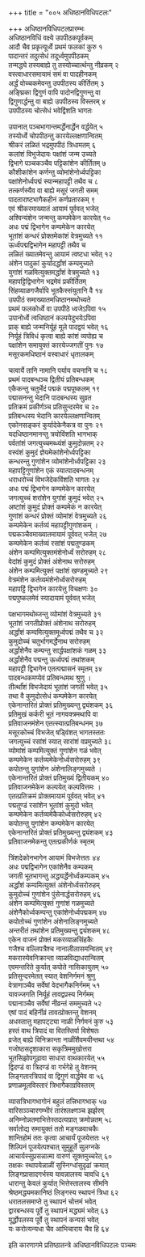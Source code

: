 +++
title = "००५ अधिष्ठानविधिपटलः"

+++
अधिष्ठानविधिपटलप्रारम्भः  
अधिष्ठानविधिं वक्ष्ये उपपीठकपूर्वकम्  
आदौ चैव प्रकृत्यूर्ध्वे प्रथमं फलकां कुरु १  
पादान्तरं तदुत्सेधं तदूर्ध्वमुपपीठकम्  
तन्मद्ध्ये तस्यबाह्ये तु तस्योच्चार्त्थन्तु नीव्रकम् २  
वस्त्वाधारसमायामं समं वा पादहीनकम्  
अर्द्धं वोच्चकमेवन्तु उपपीठस्य कीर्तितम् ३  
अङ्घ्रिका द्विगुणं वापि पादोनद्विगुणन्तु वा  
द्विगुणार्द्धन्तु वा बाह्ये उपपीठस्य विस्तरम् ४  
उपपीठस्य चोत्सेधं भवेद्विंशति भागतः

उपानात् पञ्चभागान्तमर्द्धेनार्द्धेन वर्द्धयेत् ५  
तस्योर्ध्वे चोपपीठन्तु कारयेल्लक्षणान्वितम्  
श्रीकरं लळितं भद्रमुपपीठं त्रिधामतम् ६  
कलांशं विभुजेदायः पक्षांशं जन्म उच्यते  
द्विभागे पञ्चकञ्चैव पट्टिकांशेन कीर्तितम् ७  
कौशीकांशेन कर्णन्तु व्योमांशेनोर्ध्वपट्टिका  
पक्षांशेनोर्ध्वपद्मं स्यान्महापट्टी तथैव च ८  
तत्कर्णस्यैव वा बाह्ये मसूरं जगती समम्  
पादताराष्टभागैकहीनं कर्णप्रतारकम् ९  
एवं श्रीकरमाख्यातं आयामं पूर्ववत् भजेत्  
अश्विन्यंशेन जन्मन्तु कम्पमेकेन कारयेत् १०  
अधः पद्मं द्विभागेन कम्पमेकेन कारयेत्  
भूतांशं कन्धरं प्रोक्तमेकांशं वेत्रमुच्यते ११  
ऊर्ध्वपद्मद्विभागेन महापट्टी तथैव च  
लळितं ख्यातमेवन्तु आयामं त्वष्टधा भवेत् १२  
अंशेन पादुकां कुर्यादर्द्धांशं कम्पमुच्यते  
युगांशं गळमित्युक्तमर्द्धांशं वेत्रमुच्यते १३  
महापट्टिद्विभागेन भद्रमेवं प्रकीर्तितम्  
सिंहव्याळगजैर्वापि भूतकैस्संयुतानि वै १४  
उपपीठं समाख्यातमधिष्ठानमथोच्यते  
प्रथमं फलकोर्ध्वे वा उपपीठे ध्वजेऽपिवा १५  
उपानोर्ध्वे त्वधिष्ठानं कल्पयेदुभयेऽपिवा  
प्राक् बाह्ये जन्मनिर्यूहं मूले पादद्वयं भवेत् १६  
निर्यूहं त्रिविधं कृत्वा बाह्ये कांशं व्यपोह्य च  
पक्षांशेन समायुक्तं कारयेज्जगतीं पुनः १७  
मसूरकमधिष्ठानं वस्वाधारं धृतालकम्

चत्वार्ये तानि नामानि पर्याय वचनानि च १८  
प्रथमं पादबन्धञ्च द्वितीयं प्रतिबन्धकम्  
एकैकन्तु चतुर्भेदं पद्मकं पद्मपूष्कलम् १९  
पद्मासनन्तु भेदानि पादबन्धस्य सुव्रत  
प्रतिक्रमं प्रकीर्णञ्च प्रतिसुन्दरमेव च २०  
प्रतिबन्धस्य भेदानि कारयेल्लक्षणान्वितम्  
एकोनसङ्करं कुर्यादेकेनैकत्र वा पुनः २१  
यदधिष्ठानमानन्तु त्रयोविंशति भागभाक्  
पर्वतांशं जगत्युच्चमब्ध्यंशं कुमुदोन्नतम् २२  
वस्वंशं कुमुदं ज्ञेयमेकांशेनोर्ध्वपट्टिका  
कन्धरन्तु गुणांशेन व्योमांशेनोर्ध्वपट्टिका २३  
महापट्टिगुणांशेन एकं स्यात्पादबन्धनम्  
धराधरोच्चं विभजेदेकविंशति भागतः २४  
अधः पद्मं द्विभागेन कम्पमेकेन कारयेत्  
जगत्युच्चं शरांशेन युगांशं कुमुदं भवेत् २५  
अष्टांशं कुमुदं प्रोक्तं कम्पमेकं न कारयेत्  
गुणांशं कन्धरं प्रोक्तं व्योमांशं वेत्रमुच्यते २६  
कम्पमेकेन कर्तव्यं महापट्टीगुणांशकम् ।  
पद्मकञ्चैवमाख्यातमायामं पूर्ववत् भजेत् २७  
कम्पमेकेन कर्तव्यं रसांशं पद्मतुण्डकम्  
अंशेन कम्पमित्युक्तमंशेनोर्ध्वं सरोरुहम् २८  
वेदांशं कुमुदं प्रोक्तं अंशेनाथ सरोरुहम्  
अंशेन कम्पमित्युक्तं पक्षांशं खण्डमुच्यते २९  
वेत्रमंशेन कर्तव्यमंशेनोर्ध्वसरोरुहम्  
महापट्टिं द्विभागेन कारयेत्तु विचक्षणः ३०  
पद्मपुष्कलमेवं स्यादायामं पूर्ववत् भजेत्

पक्षभागमथोब्जन्तु व्योमांशं वेत्रमुच्यते ३१  
भूतांशं जगतीप्रोक्तं अंशेनाथ सरोरुहम्  
अर्द्धांशं कम्पमित्युक्तमूर्ध्वपद्मं तथैव च ३२  
कुमुदोच्चं चतुर्भागमर्द्धेनाथ सरोरुहम्  
अर्द्धांशेनैव कम्पन्तु सार्द्धपक्षांशकं गळम् ३३  
अर्द्धांशेनैव पद्मन्तु ऊर्ध्वपद्मं तथांशकम्  
महापट्टी द्विभागेन एतत्पद्मासनं स्मृतम् ३४  
पादबन्धकमप्येवं प्रतिबन्धमथ श्रुणु ।  
तीर्त्थांंशं विभजेदायं भूतांशं जगती भवेत् ३५  
तथा वै कुमुदोत्सेधं कम्पमेकेन कारयेत्  
एकेनान्तरितं प्रोक्तं प्रतिमुख्यन्तु द्व्यंशकम् ३६  
प्रतिमुखं कर्करी भूतं नागवक्त्रमथापि वा  
प्रतिवाजनमंशेन एतत्स्यात्प्रतिबन्धनम् ३७  
मसूरकोच्चं विभजेत् षड्विंशत् भागतस्ततः  
जगत्युच्चं रसांशं स्यात् सारांशं वप्रमुच्यते ३८  
व्योमांशं कम्पमित्युक्तं गुणांशेन गळं भवेत्  
कम्पमेकेन कर्तव्यमेकेनोर्ध्वसरोरुहम् ३९  
कपोतन्तु युगांशेन अंशेनालिङ्गमुच्यते ।  
एकेनान्तरितं प्रोक्तं प्रतिमुख्यं द्वितीयकम् ४०  
प्रतिवाजनमेकेन कल्पयेत् कल्पवित्तमः ।  
एतत्प्रतिक्रमं प्रोक्तमायामं पूर्ववत् भवेत् ४१  
पद्मतुण्डं रसांशेन भूतांशं कुमुदो भवेत्  
कम्पमेकेन कर्तव्यमेकैकोर्ध्वसरोरुहम् ४२  
कपोतन्तु युगांशेन कम्पमेकेन कारयेत्  
एकेनान्तरितं प्रोक्तं प्रतिमुख्यन्तु द्व्यंशकम् ४३  
प्रतिवाजनमेकन्तु एतत्प्रकीर्णकं स्मृतम्

त्रिंशदेकोनभागेन आयामं विभजेत्ततः ४४  
अधः पद्मद्विभागेन एकांशेनैव कम्पकम्  
जगती भूतभागन्तु अद्ध्यर्द्धेनोर्ध्वकम्पकम् ४५  
अर्द्धांशं कम्पमित्युक्तं अंशेनोर्ध्वसरोरुहम्  
कुमुदोच्चं गुणांशेन पुंसेनार्द्धसरोरुहम् ४६  
अंशेन कम्पमित्युक्तं गुणांशं गळमुच्यते  
अंशेनैकोर्ध्वकम्पन्तु एकांशेनोर्ध्वपद्मकम् ४७  
कपोतोच्चं गुणांशेन अंशेनालिङ्गमुच्यते  
अन्तरीतं तथांशेन प्रतिमुख्यन्तु द्व्यंशकम् ४८  
एकेन वाजनं प्रोक्तं मकरव्याळसिंहकैः  
गजैश्च वल्लिपत्रैश्च नानालीलासमन्वितम् ४९  
मकरास्येवनिक्रान्ता व्याळविद्याधरान्वितम्  
एवमन्तरिते कुर्यात् कपोते नासिकायुतम् ५०  
प्रतिसुन्दरमेतत् स्यात् वेशनिर्गमनं श्रुणु  
वेत्राणाञ्चैव सर्वेषां वेदभागैकनिर्गमम् ५१  
यावज्जगति निर्यूहं तावद्वप्रस्य निर्गमम्  
पद्मानाञ्चैव सर्वेषां नीव्रन्तं सममुच्यते ५२  
एषां पादं बहिर्नीव्रं तावत्प्रोक्तन्तु वेशनम्  
अधस्तात्तु महापट्ट्या नाळी निर्गमनं कुरु ५३  
हस्तं वाथ त्रिपादं वा वितस्तिर्वा विशेषतः  
व्रजेत् बाह्ये विनिक्रान्ता नाळींशैवमयीन्तथा ५४  
गजोष्ठसदृशाकारा सकृत्रिममुखोत्तरा  
भूतसिझोपगूढावा साधारा वाथकारयेत् ५५  
द्विदण्डं वा त्रिदण्डं वा गर्भगेहे तु वेशनम्  
लिङ्गतारत्रिपादं वा द्विगुणं वार्द्धमेव वा ५६  
प्रणाळमूलविस्तारं त्रिभागैकाग्रविस्तरम्

व्यासत्रिभागभागोनं बहुलं तत्त्रिभागभाक् ५७  
वारिसञ्ञ्चारगम्भीरं तारंश्लक्ष्णञ्च झर्झरम्  
अनिम्नोन्नतमाभित्तेस्तदत्यग्रात् क्रमोन्नतम् ५८  
सर्वातोद्य समायुक्तं ततो मङ्गळवाचकैः  
शान्तिहोमं ततः कृत्वा आचार्यं पूजयेत्ततः ५९  
शिल्पिनं पूजयेत्पश्चात् सुमुहूर्ते सुलग्नके  
आचार्यस्सुप्रसन्नात्मा वारुणं सूक्तमुच्चरेत् ६०  
तक्षकः स्थापयेन्नाळीं सुस्निग्धांसुदृढां क्रमात्  
लिङ्गप्रासादगर्भस्य यावन्नालस्य चावधि ६१  
धारान्तु केवलं कुर्यात् भित्तेस्तालस्य सीमनि  
श्रेष्ठमद्ध्यमकानिष्ठं लिङ्गस्य स्थापनं त्रिधा ६२  
धरातलसमाप्ते तु स्थापनं चोत्तमं भवेत्  
द्वारबन्धस्य पूर्वे तु स्थापनं मद्ध्यमं भवेत् ६३  
मूर्द्धोपलस्य पूर्वे तु स्थापनं कन्यसं भवेत्  
यः करोत्यन्यधा चैव आभिचाराय चैव हि ६४

इति कारणागमे प्रतिष्ठातन्त्रे अधिष्ठानविधिपटलः पञ्चमः

  
